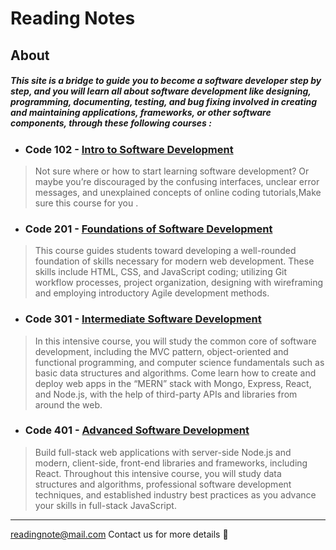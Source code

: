 # Reading Notes

## About
##### This site is a bridge to guide you to become a software developer step by step, and you will learn all about software development like designing, programming, documenting, testing, and bug fixing involved in creating and maintaining applications, frameworks, or other software components, through these following courses :

- ### Code 102 - **[Intro to Software Development](https://www.codefellows.org/courses/code-102/intro-to-software-development)**
> Not sure where or how to start learning software development? Or maybe you’re discouraged by the confusing interfaces, unclear error messages, and unexplained concepts of         online coding tutorials,Make sure this course for you .

- ### Code 201 - **[Foundations of Software Development](https://www.codefellows.org/courses/code-201/foundations-of-software-development)**
> This course guides students toward developing a well-rounded foundation of skills necessary for modern web development. These skills include HTML, CSS, and JavaScript coding; utilizing Git workflow processes, project organization, designing with wireframing and employing introductory Agile development methods.

- ### Code 301 - **[Intermediate Software Development](https://www.codefellows.org/courses/code-301/intermediate-software-development)**
> In this intensive course, you will study the common core of software development, including the MVC pattern, object-oriented and functional programming, and computer science fundamentals such as basic data structures and algorithms. Come learn how to create and deploy web apps in the “MERN” stack with Mongo, Express, React, and Node.js, with the help of third-party APIs and libraries from around the web.

- ### Code 401 - **[Advanced Software Development](https://www.codefellows.org/courses/code-401/advanced-software-development-in-full-stack-javascript)**
> Build full-stack web applications with server-side Node.js and modern, client-side, front-end libraries and frameworks, including React. Throughout this intensive course, you will study data structures and algorithms, professional software development techniques, and established industry best practices as you advance your skills in full-stack JavaScript.

---

readingnote@mail.com Contact us for more details :email:
